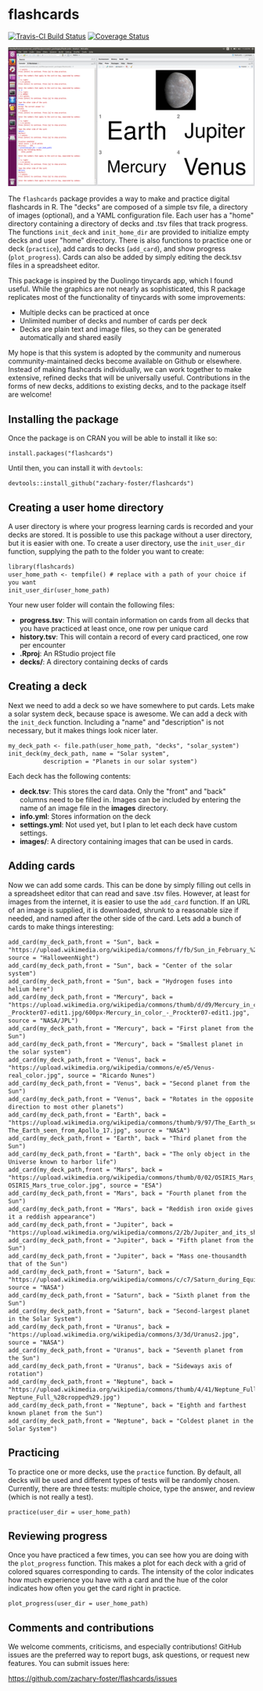 flashcards
==========

[![Travis-CI Build
Status](https://travis-ci.org/zachary-foster/flashcards.svg?branch=master)](https://travis-ci.org/zachary-foster/flashcards)
[![Coverage
Status](https://img.shields.io/codecov/c/github/zachary-foster/flashcards/master.svg)](https://codecov.io/github/zachary-foster/flashcards?branch=master)

![](ignored/example_screenshot.png)

The `flashcards` package provides a way to make and practice digital
flashcards in R. The "decks" are composed of a simple tsv file, a
directory of images (optional), and a YAML configuration file. Each user
has a "home" directory containing a directory of decks and .tsv files
that track progress. The functions `init_deck` and `init_home_dir` are
provided to initialize empty decks and user "home" directory. There is
also functions to practice one or deck (`practice`), add cards to decks
(`add_card`), and show progress (`plot_progress`). Cards can also be
added by simply editing the deck.tsv files in a spreadsheet editor.

This package is inspired by the Duolingo tinycards app, which I found
useful. While the graphics are not nearly as sophisticated, this R
package replicates most of the functionality of tinycards with some
improvements:

-   Multiple decks can be practiced at once
-   Unlimited number of decks and number of cards per deck
-   Decks are plain text and image files, so they can be generated
    automatically and shared easily

My hope is that this system is adopted by the community and numerous
community-maintained decks become available on Github or elsewhere.
Instead of making flashcards individually, we can work together to make
extensive, refined decks that will be universally useful. Contributions
in the forms of new decks, additions to existing decks, and to the
package itself are welcome!

Installing the package
----------------------

Once the package is on CRAN you will be able to install it like so:

    install.packages("flashcards")

Until then, you can install it with `devtools`:

    devtools::install_github("zachary-foster/flashcards")

Creating a user home directory
------------------------------

A user directory is where your progress learning cards is recorded and
your decks are stored. It is possible to use this package without a user
directory, but it is easier with one. To create a user directory, use
the `init_user_dir` function, supplying the path to the folder you want
to create:

    library(flashcards)
    user_home_path <- tempfile() # replace with a path of your choice if you want
    init_user_dir(user_home_path)

Your new user folder will contain the following files:

-   **progress.tsv**: This will contain information on cards from all
    decks that you have practiced at least once, one row per unique card
-   **history.tsv**: This will contain a record of every card practiced,
    one row per encounter
-   **<user dir name>.Rproj**: An RStudio project file
-   **decks/**: A directory containing decks of cards

Creating a deck
---------------

Next we need to add a deck so we have somewhere to put cards. Lets make
a solar system deck, because space is awesome. We can add a deck with
the `init_deck` function. Including a "name" and "description" is not
necessary, but it makes things look nicer later.

    my_deck_path <- file.path(user_home_path, "decks", "solar_system")
    init_deck(my_deck_path, name = "Solar system",
              description = "Planets in our solar system")

Each deck has the following contents:

-   **deck.tsv**: This stores the card data. Only the "front" and "back"
    columns need to be filled in. Images can be included by entering the
    name of an image file in the **images** directory.
-   **info.yml**: Stores information on the deck
-   **settings.yml**: Not used yet, but I plan to let each deck have
    custom settings.
-   **images/**: A directory containing images that can be used
    in cards.

Adding cards
------------

Now we can add some cards. This can be done by simply filling out cells
in a spreadsheet editor that can read and save .tsv files. However, at
least for images from the internet, it is easier to use the `add_card`
function. If an URL of an image is supplied, it is downloaded, shrunk to
a reasonable size if needed, and named after the other side of the card.
Lets add a bunch of cards to make things interesting:

    add_card(my_deck_path,front = "Sun", back = "https://upload.wikimedia.org/wikipedia/commons/f/fb/Sun_in_February_%28black_version%29.jpg", source = "HalloweenNight")
    add_card(my_deck_path,front = "Sun", back = "Center of the solar system")
    add_card(my_deck_path,front = "Sun", back = "Hydrogen fuses into helium here")
    add_card(my_deck_path,front = "Mercury", back = "https://upload.wikimedia.org/wikipedia/commons/thumb/d/d9/Mercury_in_color_-_Prockter07-edit1.jpg/600px-Mercury_in_color_-_Prockter07-edit1.jpg", source = "NASA/JPL")
    add_card(my_deck_path,front = "Mercury", back = "First planet from the Sun")
    add_card(my_deck_path,front = "Mercury", back = "Smallest planet in the solar system")
    add_card(my_deck_path,front = "Venus", back = "https://upload.wikimedia.org/wikipedia/commons/e/e5/Venus-real_color.jpg", source = "Ricardo Nunes")
    add_card(my_deck_path,front = "Venus", back = "Second planet from the Sun")
    add_card(my_deck_path,front = "Venus", back = "Rotates in the opposite direction to most other planets")
    add_card(my_deck_path,front = "Earth", back = "https://upload.wikimedia.org/wikipedia/commons/thumb/9/97/The_Earth_seen_from_Apollo_17.jpg/599px-The_Earth_seen_from_Apollo_17.jpg", source = "NASA")
    add_card(my_deck_path,front = "Earth", back = "Third planet from the Sun")
    add_card(my_deck_path,front = "Earth", back = "The only object in the Universe known to harbor life")
    add_card(my_deck_path,front = "Mars", back = "https://upload.wikimedia.org/wikipedia/commons/thumb/0/02/OSIRIS_Mars_true_color.jpg/600px-OSIRIS_Mars_true_color.jpg", source = "ESA")
    add_card(my_deck_path,front = "Mars", back = "Fourth planet from the Sun")
    add_card(my_deck_path,front = "Mars", back = "Reddish iron oxide gives it a reddish appearance")
    add_card(my_deck_path,front = "Jupiter", back = "https://upload.wikimedia.org/wikipedia/commons/2/2b/Jupiter_and_its_shrunken_Great_Red_Spot.jpg")
    add_card(my_deck_path,front = "Jupiter", back = "Fifth planet from the Sun")
    add_card(my_deck_path,front = "Jupiter", back = "Mass one-thousandth that of the Sun")
    add_card(my_deck_path,front = "Saturn", back = "https://upload.wikimedia.org/wikipedia/commons/c/c7/Saturn_during_Equinox.jpg", source = "NASA")
    add_card(my_deck_path,front = "Saturn", back = "Sixth planet from the Sun")
    add_card(my_deck_path,front = "Saturn", back = "Second-largest planet in the Solar System")
    add_card(my_deck_path,front = "Uranus", back = "https://upload.wikimedia.org/wikipedia/commons/3/3d/Uranus2.jpg", source = "NASA")
    add_card(my_deck_path,front = "Uranus", back = "Seventh planet from the Sun")
    add_card(my_deck_path,front = "Uranus", back = "Sideways axis of rotation")
    add_card(my_deck_path,front = "Neptune", back = "https://upload.wikimedia.org/wikipedia/commons/thumb/4/41/Neptune_Full_%28cropped%29.jpg/1024px-Neptune_Full_%28cropped%29.jpg")
    add_card(my_deck_path,front = "Neptune", back = "Eighth and farthest known planet from the Sun")
    add_card(my_deck_path,front = "Neptune", back = "Coldest planet in the Solar System")

Practicing
----------

To practice one or more decks, use the `practice` function. By default,
all decks will be used and different types of tests will be randomly
chosen. Currently, there are three tests: multiple choice, type the
answer, and review (which is not really a test).

    practice(user_dir = user_home_path)

Reviewing progress
------------------

Once you have practiced a few times, you can see how you are doing with
the `plot_progress` function. This makes a plot for each deck with a
grid of colored squares corresponding to cards. The intensity of the
color indicates how much experience you have with a card and the hue of
the color indicates how often you get the card right in practice.

    plot_progress(user_dir = user_home_path)

Comments and contributions
--------------------------

We welcome comments, criticisms, and especially contributions! GitHub
issues are the preferred way to report bugs, ask questions, or request
new features. You can submit issues here:

<https://github.com/zachary-foster/flashcards/issues>
